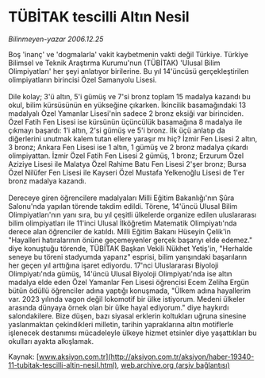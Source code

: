 # TÜBİTAK tescilli Altın Nesil

*Bilinmeyen-yazar 2006.12.25*

<font class="agenda2NewsSpot">
 Boş 'inanç' ve 'dogmalarla' vakit kaybetmenin vakti değil Türkiye. Türkiye Bilimsel ve Teknik Araştırma Kurumu'nun (TÜBİTAK) 'Ulusal Bilim Olimpiyatları' her şeyi anlatıyor birilerine.
</font>
<font class="newsDetail">
 Bu yıl 14'üncüsü gerçekleştirilen olimpiyatların birincisi Özel Samanyolu Lisesi.
 <br/>
 <br/>
 Dile kolay; 3'ü altın, 5'i gümüş ve 7'si bronz toplam 15 madalya kazandı bu okul, bilim kürsüsünün en yükseğine çıkarken. İkincilik basamağındaki 13 madalyalı Özel Yamanlar Lisesi'nin sadece 2 bronz eksiği var birinciden. Özel Fatih Fen Lisesi ise kürsünün üçüncülük basamağına 8 madalya ile çıkmayı başardı: 1'i altın, 2'si gümüş ve 5'i bronz. İlk üçü anlatıp da diğerlerini unutmak kalem tutan ellere yaraşır mı hiç? İzmir Fen Lisesi 2 altın, 3 bronz; Ankara Fen Lisesi ise 1 altın, 1 gümüş ve 2 bronz madalya çıkardı olimpiyattan. İzmir Özel Fatih Fen Lisesi 2 gümüş, 1 bronz; Erzurum Özel Aziziye Lisesi ile Malatya Özel Rahime Batu Fen Lisesi 2'şer bronz; Bursa Özel Nilüfer Fen Lisesi ile Kayseri Özel Mustafa Yelkenoğlu Lisesi de 1'er bronz madalya kazandı.
 <br/>
 <br/>
 Dereceye giren öğrencilere madalyaları Milli Eğitim Bakanlığı'nın Şûra Salonu'nda yapılan törende takdim edildi. Törene, 14'üncü Ulusal Bilim Olimpiyatları'nın yanı sıra, bu yıl çeşitli ülkelerde organize edilen uluslararası bilim olimpiyatları ile 11'inci Ulusal İlköğretim Matematik Olimpiyatı'nda derece alan öğrenciler de katıldı. Milli Eğitim Bakanı Hüseyin Çelik'in "Hayalleri hatıralarının önüne geçemeyenler gerçek başarıyı elde edemez." diye konuştuğu törende, TÜBİTAK Başkan Vekili Nükhet Yetiş'in, "Herhalde seneye bu töreni stadyumda yaparız" esprisi, bilim yarışındaki başarıların her geçen yıl arttığına işaret ediyordu. 17'nci Uluslararası Biyoloji Olimpiyatı'nda gümüş, 14'üncü Ulusal Biyoloji Olimpiyatı'nda ise altın madalya elde eden Özel Yamanlar Fen Lisesi öğrencisi Ecem Zeliha Ergün bütün ödüllü öğrenciler adına yaptığı konuşmada, "Ülkem adına hayallerim var. 2023 yılında vagon değil lokomotif bir ülke istiyorum. Medeni ülkeler arasında dünyaya örnek olan bir ülke hayal ediyorum." diye haykırdı salondakilere. Bize düşen, bazı siyasal erklerin koltukları uğruna sinesine yaslanmaktan çekindikleri milletin, tarihin yapraklarına altın motiflerle işlenecek destanımsı mücadeleyle ülkeye hizmet etsinler diye yaşattıkları bu okulları ayakta alkışlamak.
 <br/>
</font>

Kaynak: [www.aksiyon.com.tr](http://aksiyon.com.tr/aksiyon/haber-19340-11-tubitak-tescilli-altin-nesil.html), [web.archive.org (arşiv bağlantısı)](http://web.archive.org/web/20101210201544/http://aksiyon.com.tr/aksiyon/haber-19340-11-tubitak-tescilli-altin-nesil.html)
